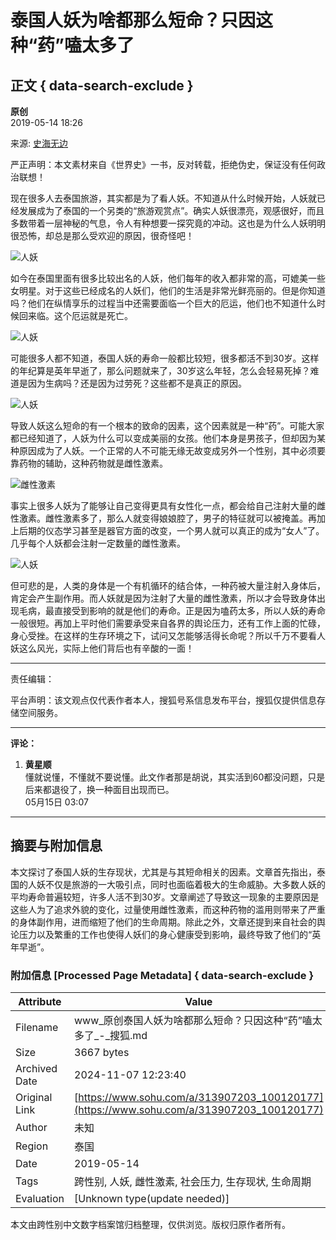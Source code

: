 # 泰国人妖为啥都那么短命？只因这种“药”嗑太多了

## 正文 { data-search-exclude }


**原创**  
2019-05-14 18:26  

来源: [史海无边](https://www.sohu.com/a/313907203_100120177?spm=smpc.content-abroad.content.1.1730982175848c55im3I)  

严正声明：本文素材来自《世界史》一书，反对转载，拒绝伪史，保证没有任何政治联想！

现在很多人去泰国旅游，其实都是为了看人妖。不知道从什么时候开始，人妖就已经发展成为了泰国的一个另类的“旅游观赏点”。确实人妖很漂亮，观感很好，而且多数带着一层神秘的气息，令人有种想要一探究竟的冲动。这也是为什么人妖明明很恐怖，却总是那么受欢迎的原因，很奇怪吧！

![人妖](http://5b0988e595225.cdn.sohucs.com/images/20190514/7740ad28ae604c169dabde17503a1050.png)

如今在泰国里面有很多比较出名的人妖，他们每年的收入都非常的高，可媲美一些女明星。对于这些已经成名的人妖们，他们的生活是非常光鲜亮丽的。但是你知道吗？他们在纵情享乐的过程当中还需要面临一个巨大的厄运，他们也不知道什么时候回来临。这个厄运就是死亡。

![人妖](http://5b0988e595225.cdn.sohucs.com/images/20190514/a64999bd293b4a8babc2ab06d1baa282.png)

可能很多人都不知道，泰国人妖的寿命一般都比较短，很多都活不到30岁。这样的年纪算是英年早逝了，那么问题就来了，30岁这么年轻，怎么会轻易死掉？难道是因为生病吗？还是因为过劳死？这些都不是真正的原因。

![人妖](http://5b0988e595225.cdn.sohucs.com/images/20190514/596bfe4e4483428e97a23077faa3580b.png)

导致人妖这么短命的有一个根本的致命的因素，这个因素就是一种“药”。可能大家都已经知道了，人妖为什么可以变成美丽的女孩。他们本身是男孩子，但却因为某种原因成为了人妖。一个正常的人不可能无缘无故变成另外一个性别，其中必须要靠药物的辅助，这种药物就是雌性激素。

![雌性激素](http://5b0988e595225.cdn.sohucs.com/images/20190514/eb92e304a74d4d07a82c166bc313ac1c.png)

事实上很多人妖为了能够让自己变得更具有女性化一点，都会给自己注射大量的雌性激素。雌性激素多了，那么人就变得娘娘腔了，男子的特征就可以被掩盖。再加上后期的仪态学习甚至是器官方面的改变，一个男人就可以真正的成为“女人”了。几乎每个人妖都会注射一定数量的雌性激素。

![人妖](http://5b0988e595225.cdn.sohucs.com/images/20190514/636ba08491a44826b9cc58df17fc2da9.png)

但可悲的是，人类的身体是一个有机循环的结合体，一种药被大量注射入身体后，肯定会产生副作用。而人妖就是因为注射了大量的雌性激素，所以才会导致身体出现毛病，最直接受到影响的就是他们的寿命。正是因为嗑药太多，所以人妖的寿命一般很短。再加上平时他们需要承受来自各界的舆论压力，还有工作上面的忙碌，身心受挫。在这样的生存环境之下，试问又怎能够活得长命呢？所以千万不要看人妖这么风光，实际上他们背后也有辛酸的一面！

---

责任编辑：  

平台声明：该文观点仅代表作者本人，搜狐号系信息发布平台，搜狐仅提供信息存储空间服务。

---

**评论：**

1. **黄星顺**  
    懂就说懂，不懂就不要说懂。此文作者那是胡说，其实活到60都没问题，只是后来都退役了，换一种面目出现而已。  
    05月15日 03:07

---

## 摘要与附加信息

<!-- tcd_abstract -->
本文探讨了泰国人妖的生存现状，尤其是与其短命相关的因素。文章首先指出，泰国的人妖不仅是旅游的一大吸引点，同时也面临着极大的生命威胁。大多数人妖的平均寿命普遍较短，许多人活不到30岁。文章阐述了导致这一现象的主要原因是这些人为了追求外貌的变化，过量使用雌性激素，而这种药物的滥用则带来了严重的身体副作用，进而缩短了他们的生命周期。除此之外，文章还提到来自社会的舆论压力以及繁重的工作也使得人妖们的身心健康受到影响，最终导致了他们的“英年早逝”。
<!-- tcd_abstract_end -->

### 附加信息 [Processed Page Metadata] { data-search-exclude }

| Attribute       | Value                                  |
|-----------------|----------------------------------------|
| Filename        | www_原创泰国人妖为啥都那么短命？只因这种“药”嗑太多了_-_搜狐.md                             |
| Size            | 3667 bytes                           |
| Archived Date   | 2024-11-07 12:23:40                             |
| Original Link   | [https://www.sohu.com/a/313907203_100120177](https://www.sohu.com/a/313907203_100120177)                       |
| Author          | 未知                               |
| Region          | 泰国                               |
| Date            | 2019-05-14                                 |
| Tags            | 跨性别, 人妖, 雌性激素, 社会压力, 生存现状, 生命周期                                 |
| Evaluation            | [Unknown type(update needed)]                                 |
<!-- tcd_table_end -->

本文由跨性别中文数字档案馆归档整理，仅供浏览。版权归原作者所有。
